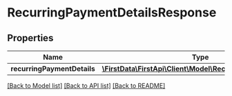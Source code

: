 # RecurringPaymentDetailsResponse

## Properties
Name | Type | Description | Notes
------------ | ------------- | ------------- | -------------
**recurringPaymentDetails** | [**\FirstData\FirstApi\Client\Model\RecurringPaymentDetails**](RecurringPaymentDetails.md) |  | [optional] 

[[Back to Model list]](../README.md#documentation-for-models) [[Back to API list]](../README.md#documentation-for-api-endpoints) [[Back to README]](../README.md)


